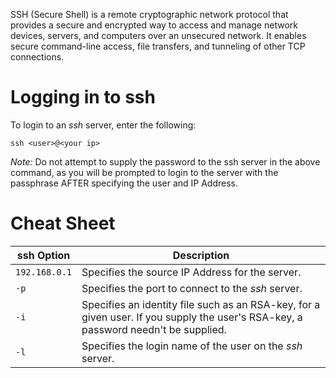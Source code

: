 SSH (Secure Shell) is a remote cryptographic network protocol that provides a secure and encrypted way to access and manage network devices, servers, and computers over an unsecured network. It enables secure command-line access, file transfers, and tunneling of other TCP connections.

# Logging in to ssh 

To login to an *ssh* server, enter the following:

`ssh <user>@<your ip>`

*Note:* Do not  attempt to supply the password to the ssh server in the above command, as you will be prompted to login to the server with the passphrase AFTER specifying the user and IP Address. 

# Cheat Sheet

|**ssh Option**|**Description**|
|---|--------|
|`192.168.0.1`|Specifies the source IP Address for the server.|
|`-p`|Specifies the port to connect to the *ssh* server.|
|`-i`|Specifies an identity file such as an RSA-key, for a given user. If you supply the user's RSA-key, a password needn't be supplied.|
|`-l`|Specifies the login name of the user on the *ssh* server.|


